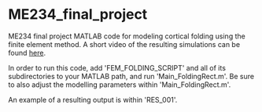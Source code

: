 # ME234_final_project
ME234 final project MATLAB code for modeling cortical folding using the finite element method. A short video of the resulting simulations can be found [here](https://www.youtube.com/watch?v=_qfmy7yPCOE&list=PLkNjgEMAdyUMbqRxr2ZDnR0FkhNXd3bp2&index=24).

In order to run this code, add 'FEM_FOLDING_SCRIPT' and all of its subdirectories to your MATLAB path, and run 'Main_FoldingRect.m'. Be sure to also adjust the modelling parameters within 'Main_FoldingRect.m'. 

An example of a resulting output is within 'RES_001'. 
